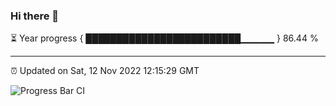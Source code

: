 ### Hi there 👋

⏳ Year progress { █████████████████████████▁▁▁▁▁ } 86.44 %

---

⏰ Updated on Sat, 12 Nov 2022 12:15:29 GMT

![Progress Bar CI](https://github.com/Shyam-Makwana/GitHub-Actions-Demo/workflows/Progress%20Bar%20CI/badge.svg)
